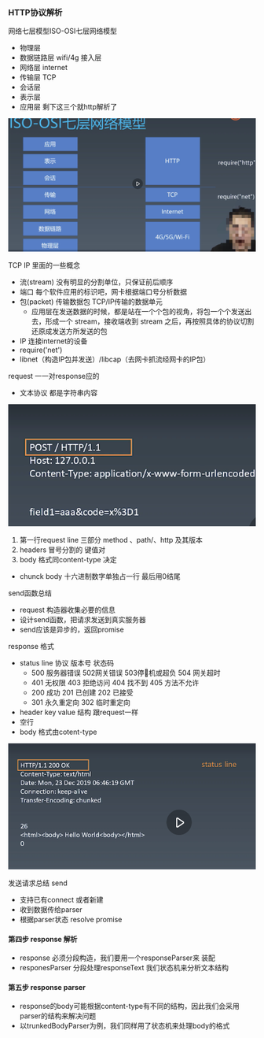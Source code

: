 ### HTTP协议解析

网络七层模型ISO-OSI七层网络模型
- 物理层 
- 数据链路层  wifi/4g  接入层
- 网络层     internet
- 传输层     TCP
- 会话层
- 表示层
- 应用层    剩下这三个就http解析了

![avatar](./1.png)

TCP IP 里面的一些概念

- 流(stream)  没有明显的分割单位，只保证前后顺序
- 端口  每个软件应用的标识吧，网卡根据端口号分析数据
- 包(packet)   传输数据包 TCP/IP传输的数据单元
  - 应用层在发送数据的时候，都是站在一个个包的视角，将包一个个发送出去，形成一个 stream，接收端收到 stream 之后，再按照具体的协议切割还原成发送方所发送的包
- IP  连接internet的设备
- require('net')
- libnet（构造IP包并发送）/libcap（去网卡抓流经网卡的IP包）

request  一一对response应的

- 文本协议 都是字符串内容

![avatar](./2.png)

1. 第一行request line 三部分 method 、path/、http 及其版本
2. headers  冒号分割的 键值对
3. body 格式同content-type 决定
  - chunck body 十六进制数字单独占一行 最后用0结尾
 
send函数总结
- request 构造器收集必要的信息
- 设计send函数，把请求发送到真实服务器
- send应该是异步的，返回promise


response 格式

- status line  协议 版本号  状态码
    - 500 服务器错误 502网关错误 503停机或超负  504 网关超时
    - 401 无权限 403 拒绝访问 404 找不到 405 方法不允许
    - 200 成功 201 已创建  202 已接受
    - 301 永久重定向 302 临时重定向
- header key value 结构 跟request一样
- 空行
- body 格式由cotent-type

![avatar](./3.png)

发送请求总结 send 
- 支持已有connect 或者新建
- 收到数据传给parser
- 根据parser状态 resolve promise

#### 第四步 response 解析

- response 必须分段构造，我们要用一个responseParser来 装配
- responesParser 分段处理responseText 我们状态机来分析文本结构

#### 第五步 response parser

- response的body可能根据content-type有不同的结构，因此我们会采用parser的结构来解决问题
- 以trunkedBodyParser为例，我们同样用了状态机来处理body的格式



